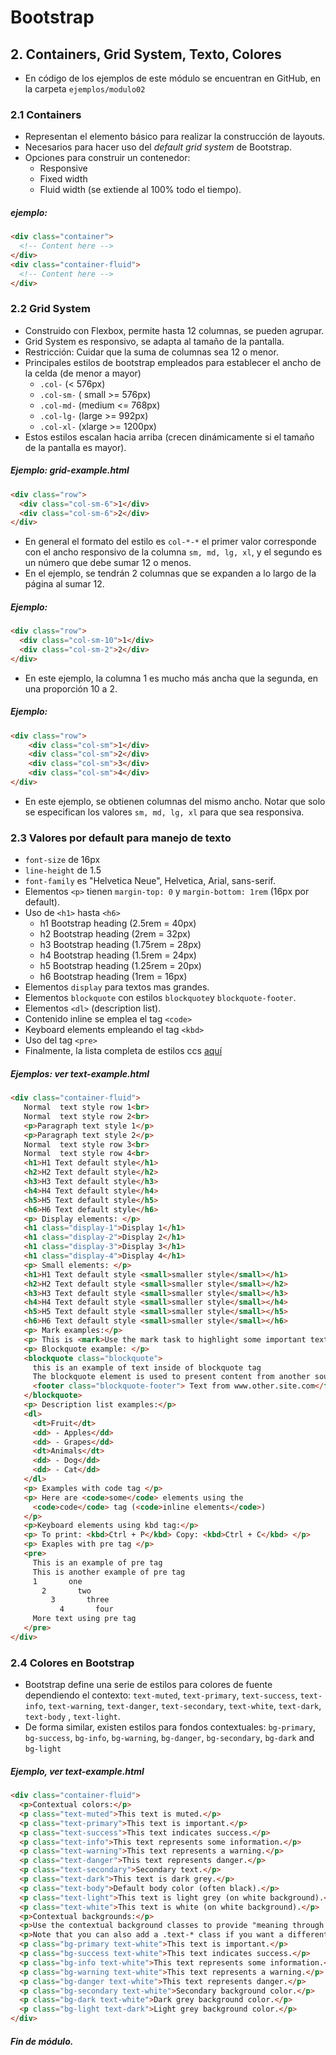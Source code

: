 ﻿# Bootstrap
## 2. Containers,  Grid System, Texto, Colores
* En código de los ejemplos de este módulo se encuentran en GitHub, en la carpeta `ejemplos/modulo02`
### 2.1  Containers
* Representan el elemento básico para realizar la construcción de layouts.
* Necesarios  para hacer uso del *default grid system* de  Bootstrap.
* Opciones para construir un contenedor:
	* Responsive
	* Fixed width
	* Fluid width (se extiende al 100% todo el tiempo).
##### ejemplo:
```html
<div class="container">
  <!-- Content here -->
</div>
<div class="container-fluid">
  <!-- Content here -->
</div>
```
### 2.2 Grid System
* Construido con Flexbox, permite hasta 12 columnas, se pueden agrupar.
* Grid System es responsivo, se adapta al tamaño de la pantalla.
* Restricción:  Cuidar que la suma de columnas sea 12 o menor.
* Principales estilos de bootstrap empleados para establecer el ancho de la celda  (de menor a mayor)
	*  `.col-`  (< 576px)
	*   `.col-sm-`  ( small  >= 576px)
	*   `.col-md-`  (medium <= 768px)
	*   `.col-lg-`  (large >= 992px)
	*   `.col-xl-`  (xlarge >= 1200px)
* Estos estilos escalan hacia arriba (crecen dinámicamente si el tamaño de la pantalla es mayor).
##### Ejemplo: grid-example.html
```html
<div class="row">
  <div class="col-sm-6">1</div>
  <div class="col-sm-6">2</div>
</div>
```
* En general el formato del estilo es `col-*-*` el primer valor corresponde con el ancho responsivo de la columna `sm, md, lg, xl`, y el segundo es un número que debe sumar 12 o menos.
* En el ejemplo,  se tendrán 2 columnas que se expanden a lo largo de la página al sumar 12.
##### Ejemplo:
```html
<div class="row">
  <div class="col-sm-10">1</div>
  <div class="col-sm-2">2</div>
</div>
```
* En este ejemplo, la columna 1 es mucho más ancha que la segunda, en una proporción 10 a 2.
##### Ejemplo:
```html
<div class="row">
	<div class="col-sm">1</div>
	<div class="col-sm">2</div>
	<div class="col-sm">3</div>
	<div class="col-sm">4</div>
</div>
```
* En este ejemplo, se obtienen columnas del mismo ancho. Notar que solo se especifican los valores `sm, md, lg, xl` para que sea responsiva.
### 2.3 Valores por default para manejo de texto
* `font-size` de 16px
* `line-height` de 1.5
* `font-family` es "Helvetica Neue", Helvetica, Arial, sans-serif.
* Elementos `<p>` tienen `margin-top: 0` y `margin-bottom: 1rem` (16px por default).
* Uso de `<h1>` hasta `<h6>`
	*  h1 Bootstrap heading  (2.5rem = 40px)
	* h2 Bootstrap heading  (2rem = 32px)
	* h3 Bootstrap heading  (1.75rem = 28px)
	* h4 Bootstrap heading  (1.5rem = 24px)
	* h5 Bootstrap heading  (1.25rem = 20px)
	* h6 Bootstrap heading  (1rem = 16px)
* Elementos `display` para textos mas grandes.
* Elementos `blockquote` con estilos `blockquote`y `blockquote-footer`.
* Elementos `<dl>`  (description list).
* Contenido inline se emplea el tag `<code>`
* Keyboard elements empleando el tag `<kbd>`
* Uso del tag `<pre>` 
* Finalmente, la lista completa de estilos ccs  [aquí](https://www.w3schools.com/bootstrap4/bootstrap_ref_all_classes.asp)
##### Ejemplos: ver text-example.html
```html
<div class="container-fluid">
   Normal  text style row 1<br>
   Normal  text style row 2<br>
   <p>Paragraph text style 1</p>
   <p>Paragraph text style 2</p>
   Normal  text style row 3<br>
   Normal  text style row 4<br>
   <h1>H1 Text default style</h1>
   <h2>H2 Text default style</h2>
   <h3>H3 Text default style</h3>
   <h4>H4 Text default style</h4>
   <h5>H5 Text default style</h5>
   <h6>H6 Text default style</h6>
   <p> Display elements: </p>
   <h1 class="display-1">Display 1</h1>
   <h1 class="display-2">Display 2</h1>
   <h1 class="display-3">Display 3</h1>
   <h1 class="display-4">Display 4</h1>
   <p> Small elements: </p>
   <h1>H1 Text default style <small>smaller style</small></h1>
   <h2>H2 Text default style <small>smaller style</small></h2>
   <h3>H3 Text default style <small>smaller style</small></h3>
   <h4>H4 Text default style <small>smaller style</small></h4>
   <h5>H5 Text default style <small>smaller style</small></h5>
   <h6>H6 Text default style <small>smaller style</small></h6>
   <p> Mark examples:</p>
   <p> This is <mark>Use the mark task to highlight some important text</mark> or paragraph</p>
   <p> Blockquote example: </p>
   <blockquote class="blockquote">
     this is an example of text inside of blockquote tag
     The blockquote element is used to present content from another source.
     <footer class="blockquote-footer"> Text from www.other.site.com</footer>
   </blockquote>
   <p> Description list examples:</p>
   <dl>
     <dt>Fruit</dt>
     <dd> - Apples</dd>
     <dd> - Grapes</dd>
     <dt>Animals</dt>
     <dd> - Dog</dd>
     <dd> - Cat</dd>
   </dl>
   <p> Examples with code tag </p>
   <p> Here are <code>some</code> elements using the 
     <code>code</code> tag (<code>inline elements</code>) 
   </p>
   <p>Keyboard elements using kbd tag:</p>
   <p> To print: <kbd>Ctrl + P</kbd> Copy: <kbd>Ctrl + C</kbd> </p>
   <p> Exaples with pre tag </p>
   <pre> 
     This is an example of pre tag
     This is another example of pre tag
     1       one
       2       two
         3       three
           4       four
     More text using pre tag
   </pre>
</div>
   ```
   ### 2.4 Colores en Bootstrap
   * Bootstrap define una serie de estilos para colores de  fuente dependiendo el contexto: `text-muted`, `text-primary`, `text-success`, `text-info`, `text-warning`, `text-danger`, `text-secondary`, `text-white`, `text-dark`, `text-body` , `text-light`.
   * De forma similar,  existen estilos para fondos contextuales: `bg-primary`, `bg-success`, `bg-info`, `bg-warning`, `bg-danger`, `bg-secondary`, `bg-dark` and `bg-light`
##### Ejemplo, ver text-example.html
```html
<div class="container-fluid">
  <p>Contextual colors:</p>
  <p class="text-muted">This text is muted.</p>
  <p class="text-primary">This text is important.</p>
  <p class="text-success">This text indicates success.</p>
  <p class="text-info">This text represents some information.</p>
  <p class="text-warning">This text represents a warning.</p>
  <p class="text-danger">This text represents danger.</p>
  <p class="text-secondary">Secondary text.</p>
  <p class="text-dark">This text is dark grey.</p>
  <p class="text-body">Default body color (often black).</p>
  <p class="text-light">This text is light grey (on white background).</p>
  <p class="text-white">This text is white (on white background).</p>
  <p>Contextual backgrounds:</p>
  <p>Use the contextual background classes to provide "meaning through colors".</p>
  <p>Note that you can also add a .text-* class if you want a different text color:</p>
  <p class="bg-primary text-white">This text is important.</p>
  <p class="bg-success text-white">This text indicates success.</p>
  <p class="bg-info text-white">This text represents some information.</p>
  <p class="bg-warning text-white">This text represents a warning.</p>
  <p class="bg-danger text-white">This text represents danger.</p>
  <p class="bg-secondary text-white">Secondary background color.</p>
  <p class="bg-dark text-white">Dark grey background color.</p>
  <p class="bg-light text-dark">Light grey background color.</p>
</div>
   ```
   ##### Fin de módulo.
